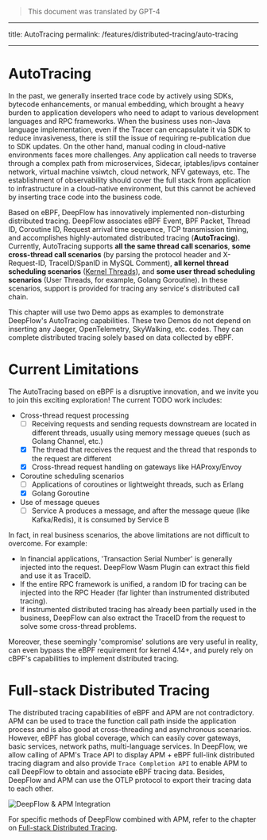 > This document was translated by GPT-4

---

title: AutoTracing
permalink: /features/distributed-tracing/auto-tracing

---

# AutoTracing

In the past, we generally inserted trace code by actively using SDKs, bytecode enhancements, or manual embedding, which brought a heavy burden to application developers who need to adapt to various development languages and RPC frameworks. When the business uses non-Java language implementation, even if the Tracer can encapsulate it via SDK to reduce invasiveness, there is still the issue of requiring re-publication due to SDK updates. On the other hand, manual coding in cloud-native environments faces more challenges. Any application call needs to traverse through a complex path from microservices, Sidecar, iptables/ipvs container network, virtual machine vsiwtch, cloud network, NFV gateways, etc. The establishment of observability should cover the full stack from application to infrastructure in a cloud-native environment, but this cannot be achieved by inserting trace code into the business code.

Based on eBPF, DeepFlow has innovatively implemented non-disturbing distributed tracing. DeepFlow associates eBPF Event, BPF Packet, Thread ID, Coroutine ID, Request arrival time sequence, TCP transmission timing, and accomplishes highly-automated distributed tracing (**AutoTracing**). Currently, AutoTracing supports **all the same thread call scenarios**, **some cross-thread call scenarios** (by parsing the protocol header and X-Request-ID, TraceID/SpanID in MySQL Comment), **all kernel thread scheduling scenarios** ([Kernel Threads](<https://en.wikipedia.org/wiki/Thread_(computing)>)), and **some user thread scheduling scenarios** (User Threads, for example, Golang Goroutine). In these scenarios, support is provided for tracing any service's distributed call chain.

This chapter will use two Demo apps as examples to demonstrate DeepFlow's AutoTracing capabilities. These two Demos do not depend on inserting any Jaeger, OpenTelemetry, SkyWalking, etc. codes. They can complete distributed tracing solely based on data collected by eBPF.

# Current Limitations

The AutoTracing based on eBPF is a disruptive innovation, and we invite you to join this exciting exploration! The current TODO work includes:

- Cross-thread request processing
  - [ ] Receiving requests and sending requests downstream are located in different threads, usually using memory message queues (such as Golang Channel, etc.)
  - [x] The thread that receives the request and the thread that responds to the request are different
  - [x] Cross-thread request handling on gateways like HAProxy/Envoy
- Coroutine scheduling scenarios
  - [ ] Applications of coroutines or lightweight threads, such as Erlang
  - [x] Golang Goroutine
- Use of message queues
  - [ ] Service A produces a message, and after the message queue (like Kafka/Redis), it is consumed by Service B

In fact, in real business scenarios, the above limitations are not difficult to overcome. For example:

- In financial applications, 'Transaction Serial Number' is generally injected into the request. DeepFlow Wasm Plugin can extract this field and use it as TraceID.
- If the entire RPC framework is unified, a random ID for tracing can be injected into the RPC Header (far lighter than instrumented distributed tracing).
- If instrumented distributed tracing has already been partially used in the business, DeepFlow can also extract the TraceID from the request to solve some cross-thread problems.

Moreover, these seemingly 'compromise' solutions are very useful in reality, can even bypass the eBPF requirement for kernel 4.14+, and purely rely on cBPF's capabilities to implement distributed tracing.

# Full-stack Distributed Tracing

The distributed tracing capabilities of eBPF and APM are not contradictory. APM can be used to trace the function call path inside the application process and is also good at cross-threading and asynchronous scenarios. However, eBPF has global coverage, which can easily cover gateways, basic services, network paths, multi-language services. In DeepFlow, we allow calling of APM's Trace API to display APM + eBPF full-link distributed tracing diagram and also provide `Trace Completion API` to enable APM to call DeepFlow to obtain and associate eBPF tracing data. Besides, DeepFlow and APM can use the OTLP protocol to export their tracing data to each other.

![DeepFlow & APM Integration](https://yunshan-guangzhou.oss-cn-beijing.aliyuncs.com/pub/pic/20231002651a886330ed3.png)

For specific methods of DeepFlow combined with APM, refer to the chapter on [Full-stack Distributed Tracing](../../integration/input/tracing/full-stack-distributed-tracing/).
